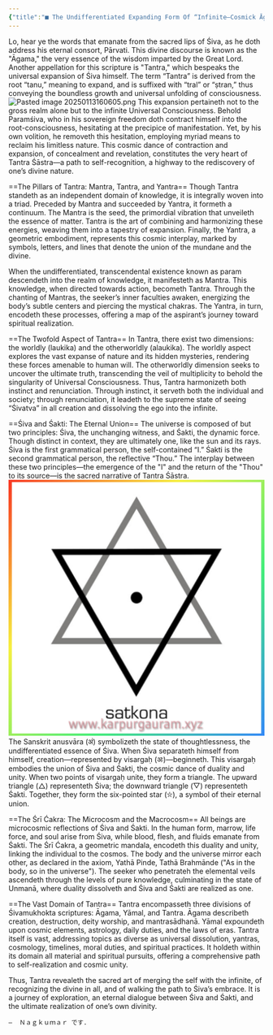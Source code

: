 ```yaml
---
{"title":"■ The Undifferentiated Expanding Form Of “Infinite—Cosmick Āgama-s” ■","date":"2025-01-22","tags":["trikashasan","tantra","agama","articles","kashmirshaivism","paratantras","paraparatantras","aparatantras","undifferentiatedness"],"publish":true,"path":"Tantras & Agamas/undifferentiated expanding form of infinite cosmick agama.md","permalink":"/Tantras and Agamas/undifferentiated expanding form of infinite cosmick agama/","PassFrontmatter":true}
---
```


Lo, hear ye the words that emanate from the sacred lips of Śiva, as he doth address his eternal consort, Pārvati. This divine discourse is known as the "Āgama," the very essence of the wisdom imparted by the Great Lord. Another appellation for this scripture is "Tantra," which bespeaks the universal expansion of Śiva himself. The term “Tantra” is derived from the root “tanu,” meaning to expand, and is suffixed with “tral” or “ṣtran,” thus conveying the boundless growth and universal unfolding of consciousness.
![Pasted image 20250113160605.png](../metadata/images/Pasted%20image%2020250113160605.png)
This expansion pertaineth not to the gross realm alone but to the infinite Universal Consciousness. Behold Paramśiva, who in his sovereign freedom doth contract himself into the root-consciousness, hesitating at the precipice of manifestation. Yet, by his own volition, he removeth this hesitation, employing myriad means to reclaim his limitless nature. This cosmic dance of contraction and expansion, of concealment and revelation, constitutes the very heart of Tantra Śāstra—a path to self-recognition, a highway to the rediscovery of one’s divine nature.

==The Pillars of Tantra: Mantra, Tantra, and Yantra==
Though Tantra standeth as an independent domain of knowledge, it is integrally woven into a triad. Preceded by Mantra and succeeded by Yantra, it formeth a continuum. The Mantra is the seed, the primordial vibration that unveileth the essence of matter. Tantra is the art of combining and harmonizing these energies, weaving them into a tapestry of expansion. Finally, the Yantra, a geometric embodiment, represents this cosmic interplay, marked by symbols, letters, and lines that denote the union of the mundane and the divine.

When the undifferentiated, transcendental existence known as param descendeth into the realm of knowledge, it manifesteth as Mantra. This knowledge, when directed towards action, becometh Tantra. Through the chanting of Mantras, the seeker’s inner faculties awaken, energizing the body’s subtle centers and piercing the mystical chakras. The Yantra, in turn, encodeth these processes, offering a map of the aspirant’s journey toward spiritual realization.

==The Twofold Aspect of Tantra==
In Tantra, there exist two dimensions: the worldly (laukika) and the otherworldly (alaukika). The worldly aspect explores the vast expanse of nature and its hidden mysteries, rendering these forces amenable to human will. The otherworldly dimension seeks to uncover the ultimate truth, transcending the veil of multiplicity to behold the singularity of Universal Consciousness. Thus, Tantra harmonizeth both instinct and renunciation. Through instinct, it serveth both the individual and society; through renunciation, it leadeth to the supreme state of seeing “Śivatva” in all creation and dissolving the ego into the infinite.

==Śiva and Śakti: The Eternal Union==
The universe is composed of but two principles: Śiva, the unchanging witness, and Śakti, the dynamic force. Though distinct in context, they are ultimately one, like the sun and its rays. Śiva is the first grammatical person, the self-contained “I.” Śakti is the second grammatical person, the reflective “Thou.” The interplay between these two principles—the emergence of the "I" and the return of the "Thou" to its source—is the sacred narrative of Tantra Śāstra.
![SquareQuick_2025122212547819.jpg](../SquareQuick_2025122212547819.jpg)
The Sanskrit anusvāra (अं) symbolizeth the state of thoughtlessness, the undifferentiated essence of Śiva. When Śiva separateth himself from himself, creation—represented by visargaḥ (अः)—beginneth. This visargaḥ embodies the union of Śiva and Śakti, the cosmic dance of duality and unity. When two points of visargaḥ unite, they form a triangle. The upward triangle (△) representeth Śiva; the downward triangle (▽) representeth Śakti. Together, they form the six-pointed star (⛥), a symbol of their eternal union.

==The Śrī Ćakra: The Microcosm and the Macrocosm==
All beings are microcosmic reflections of Śiva and Śakti. In the human form, marrow, life force, and soul arise from Śiva, while blood, flesh, and fluids emanate from Śakti. The Śrī Ćakra, a geometric mandala, encodeth this duality and unity, linking the individual to the cosmos. The body and the universe mirror each other, as declared in the axiom, Yathā Pinde, Tathā Brahmānde ("As in the body, so in the universe"). The seeker who penetrateh the elemental veils ascendeth through the levels of pure knowledge, culminating in the state of Unmanā, where duality dissolveth and Śiva and Śakti are realized as one.

==The Vast Domain of Tantra==
Tantra encompasseth three divisions of Śivamukhokta scriptures: Āgama, Yāmal, and Tantra. Āgama describeth creation, destruction, deity worship, and mantrasādhanā. Yāmal expoundeth upon cosmic elements, astrology, daily duties, and the laws of eras. Tantra itself is vast, addressing topics as diverse as universal dissolution, yantras, cosmology, timelines, moral duties, and spiritual practices. It holdeth within its domain all material and spiritual pursuits, offering a comprehensive path to self-realization and cosmic unity.

Thus, Tantra revealeth the sacred art of merging the self with the infinite, of recognizing the divine in all, and of walking the path to Śiva’s embrace. It is a journey of exploration, an eternal dialogue between Śiva and Śakti, and the ultimate realization of one’s own divinity.

`—  Ｎａｇｋｕｍａｒ です.`